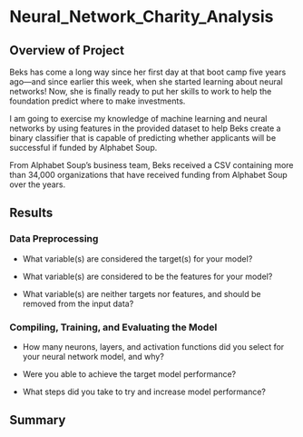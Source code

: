 # Neural_Network_Charity_Analysis

## Overview of Project
Beks has come a long way since her first day at that boot camp five years ago—and since earlier this week, when she started learning about neural networks! Now, she is finally ready to put her skills to work to help the foundation predict where to make investments.

I am going to exercise my knowledge of machine learning and neural networks by using features in the provided dataset to help Beks create a binary classifier that is capable of predicting whether applicants will be successful if funded by Alphabet Soup.

From Alphabet Soup’s business team, Beks received a CSV containing more than 34,000 organizations that have received funding from Alphabet Soup over the years.


## Results

### Data Preprocessing
- What variable(s) are considered the target(s) for your model?
  
- What variable(s) are considered to be the features for your model?
  
- What variable(s) are neither targets nor features, and should be removed from the input data?
  

### Compiling, Training, and Evaluating the Model
- How many neurons, layers, and activation functions did you select for your neural network model, and why?
  
- Were you able to achieve the target model performance?
  
- What steps did you take to try and increase model performance?
  

## Summary
